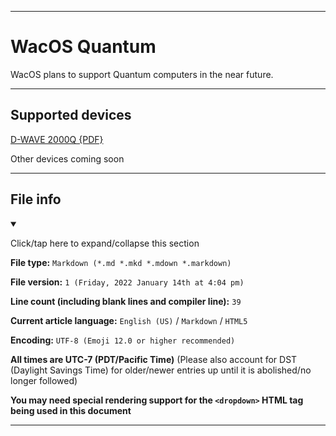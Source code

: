 
***

# WacOS Quantum

WacOS plans to support Quantum computers in the near future.

***

## Supported devices

[D-WAVE 2000Q {PDF}](https://dwavejapan.com/app/uploads/2019/10/D-Wave-2000Q-Tech-Collateral_1029F.pdf)

Other devices coming soon

***

## File info

<details open><summary><p lang="en">Click/tap here to expand/collapse this section</p></summary>

**File type:** `Markdown (*.md *.mkd *.mdown *.markdown)`

**File version:** `1 (Friday, 2022 January 14th at 4:04 pm)`

**Line count (including blank lines and compiler line):** `39`

**Current article language:** `English (US)` / `Markdown` / `HTML5`

**Encoding:** `UTF-8 (Emoji 12.0 or higher recommended)`

**All times are UTC-7 (PDT/Pacific Time)** (Please also account for DST (Daylight Savings Time) for older/newer entries up until it is abolished/no longer followed)

**You may need special rendering support for the `<dropdown>` HTML tag being used in this document**

</details>

***
